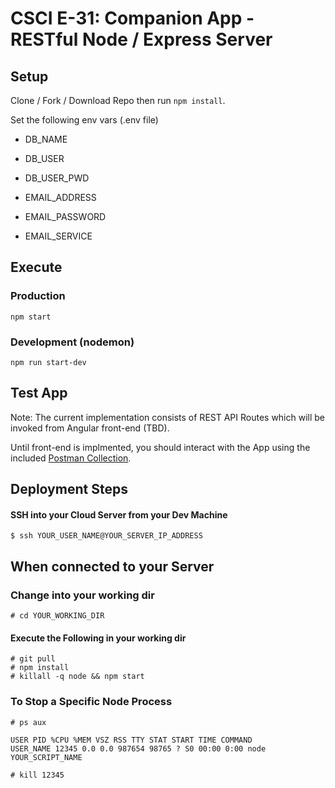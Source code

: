 # CSCI E-31: Companion App - RESTful Node / Express Server

## Setup
Clone / Fork / Download Repo then run ```npm install```.

Set the following env vars (.env file)

* DB_NAME
* DB_USER
* DB_USER_PWD

* EMAIL_ADDRESS
* EMAIL_PASSWORD
* EMAIL_SERVICE

## Execute
### Production
```
npm start
```

### Development (nodemon)
```
npm run start-dev
```

## Test App
Note: The current implementation consists of REST API Routes which will be invoked from Angular front-end (TBD).

Until front-end is implmented, you should interact with the App using the included [Postman Collection](https://github.com/RobertFrenette/E-31_Spring_2018_App/tree/master/server/postman).

## Deployment Steps
#### SSH into your Cloud Server from your Dev Machine
```$ ssh YOUR_USER_NAME@YOUR_SERVER_IP_ADDRESS```

## When connected to your Server
### Change into your working dir
```# cd YOUR_WORKING_DIR```

#### Execute the Following in your working dir
``` 
# git pull
# npm install
# killall -q node && npm start
```

### To Stop a Specific Node Process
```
# ps aux

USER PID %CPU %MEM VSZ RSS TTY STAT START TIME COMMAND
USER_NAME 12345 0.0 0.0 987654 98765 ? S0 00:00 0:00 node YOUR_SCRIPT_NAME 

# kill 12345
```
